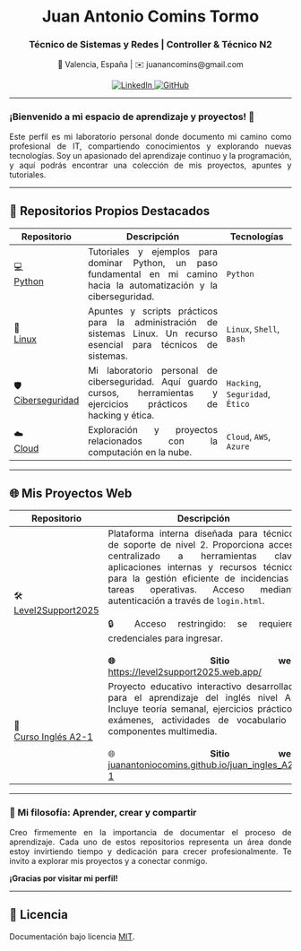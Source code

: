 <!DOCTYPE html>
<html lang="es">
<head>
</head>
<body>

<div align="center">
  <h1>Juan Antonio Comins Tormo</h1>
  <h3>Técnico de Sistemas y Redes | Controller & Técnico N2</h3>
  <p>
    📍 Valencia, España | ✉️ juanancomins@gmail.com
  </p>

  <p>
    <a href="https://www.linkedin.com/in/juan-comins-9222aa212/" target="_blank" rel="noopener noreferrer">
      <img src="https://img.shields.io/badge/LinkedIn-0077B5?style=for-the-badge&logo=linkedin&logoColor=white" alt="LinkedIn">
    </a>
    <a href="https://github.com/juanantoniocomins" target="_blank" rel="noopener noreferrer">
      <img src="https://img.shields.io/badge/GitHub-100000?style=for-the-badge&logo=github&logoColor=white" alt="GitHub">
    </a>
  </p>
</div>

<hr />

<h3>¡Bienvenido a mi espacio de aprendizaje y proyectos! 🚀</h3>

<p align="justify">
  Este perfil es mi laboratorio personal donde documento mi camino como profesional de IT, compartiendo conocimientos y explorando nuevas tecnologías. Soy un apasionado del aprendizaje continuo y la programación, y aquí podrás encontrar una colección de mis proyectos, apuntes y tutoriales.
</p>

<hr />

<h2>📂 Repositorios Propios Destacados</h2>

<table class="custom-table" aria-label="Repositorios destacados">
  <thead>
    <tr>
      <th>Repositorio</th>
      <th>Descripción</th>
      <th>Tecnologías</th>
    </tr>
  </thead>
  <tbody>
    <tr>
      <td>💻 <br /><a href="https://github.com/juanantoniocomins/python" target="_blank" rel="noopener noreferrer">Python</a></td>
      <td align="justify">Tutoriales y ejemplos para dominar Python, un paso fundamental en mi camino hacia la automatización y la ciberseguridad.</td>
      <td><code>Python</code></td>
    </tr>
    <tr>
      <td>🐧 <br /><a href="https://github.com/juanantoniocomins/linux" target="_blank" rel="noopener noreferrer">Linux</a></td>
      <td align="justify">Apuntes y scripts prácticos para la administración de sistemas Linux. Un recurso esencial para técnicos de sistemas.</td>
      <td><code>Linux</code>, <code>Shell</code>, <code>Bash</code></td>
    </tr>
    <tr>
      <td>🛡️ <br /><a href="https://github.com/juanantoniocomins/ciberseguridad" target="_blank" rel="noopener noreferrer">Ciberseguridad</a></td>
      <td align="justify">Mi laboratorio personal de ciberseguridad. Aquí guardo cursos, herramientas y ejercicios prácticos de hacking y ética.</td>
      <td><code>Hacking</code>, <code>Seguridad</code>, <code>Ético</code></td>
    </tr>
    <tr>
      <td>☁️ <br /><a href="https://github.com/juanantoniocomins/cloud-computing" target="_blank" rel="noopener noreferrer">Cloud</a></td>
      <td align="justify">Exploración y proyectos relacionados con la computación en la nube.</td>
      <td><code>Cloud</code>, <code>AWS</code>, <code>Azure</code></td>
    </tr>
  </tbody>
</table>

<hr />

<h2>🌐 Mis Proyectos Web</h2>

<table class="custom-table" aria-label="Proyectos web">
  <thead>
    <tr>
      <th>Repositorio</th>
      <th>Descripción</th>
      <th>Tecnologías</th>
    </tr>
  </thead>
  <tbody>
    <tr>
      <td>🛠️ <br /><a href="https://github.com/juanantoniocomins/level2support" target="_blank" rel="noopener noreferrer">Level2Support2025</a></td>
      <td align="justify">
        Plataforma interna diseñada para técnicos de soporte de nivel 2. Proporciona acceso centralizado a herramientas clave, aplicaciones internas y recursos técnicos para la gestión eficiente de incidencias y tareas operativas. Acceso mediante autenticación a través de <code>login.html</code>. <br/><br />🔒 Acceso restringido: se requieren credenciales para ingresar.<br /><br />
        <strong>🌐 Sitio web:</strong> <a href="https://level2support2025.web.app/" target="_blank" rel="noopener noreferrer">https://level2support2025.web.app/</a>
      </td>
      <td><code>HTML5</code>, <code>CSS3</code>, <code>JavaScript</code>, <code>Firebase</code></td>
    </tr>
    <tr>
      <td>📘<br /><a href="https://github.com/juanantoniocomins/juan_ingles_A2-1" target="_blank" rel="noopener noreferrer">Curso Inglés A2-1</a></td>
      <td align="justify">
        Proyecto educativo interactivo desarrollado para el aprendizaje del inglés nivel A2. Incluye teoría semanal, ejercicios prácticos, exámenes, actividades de vocabulario y componentes multimedia.<br/><br/>
        🌐 <strong>Sitio web:</strong> <a href="https://juanantoniocomins.github.io/juan_ingles_A2-1" target="_blank" rel="noopener noreferrer">juanantoniocomins.github.io/juan_ingles_A2-1</a>
      </td>
      <td><code>HTML5</code>, <code>CSS3</code>, <code>JavaScript</code>, <code>Github Pages</code></td>
    </tr>
  </tbody>
</table>

<hr />

<h3>🌱 Mi filosofía: Aprender, crear y compartir</h3>

<p align="justify">
  Creo firmemente en la importancia de documentar el proceso de aprendizaje. Cada uno de estos repositorios representa un área donde estoy invirtiendo tiempo y dedicación para crecer profesionalmente. Te invito a explorar mis proyectos y a conectar conmigo.
</p>

<p><strong>¡Gracias por visitar mi perfil!</strong></p>

<hr />

<h2>🧾 Licencia</h2>
<p>
  Documentación bajo licencia <a href="https://choosealicense.com/licenses/mit/" target="_blank" rel="noopener noreferrer">MIT</a>.
</p>

</body>
</html>
